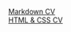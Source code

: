 [Markdown CV](https://VitaliyTarasov.github.io/rsschool-cv/cv) \
[HTML & CSS CV](https://VitaliyTarasov.github.io/rsschool-cv/)
